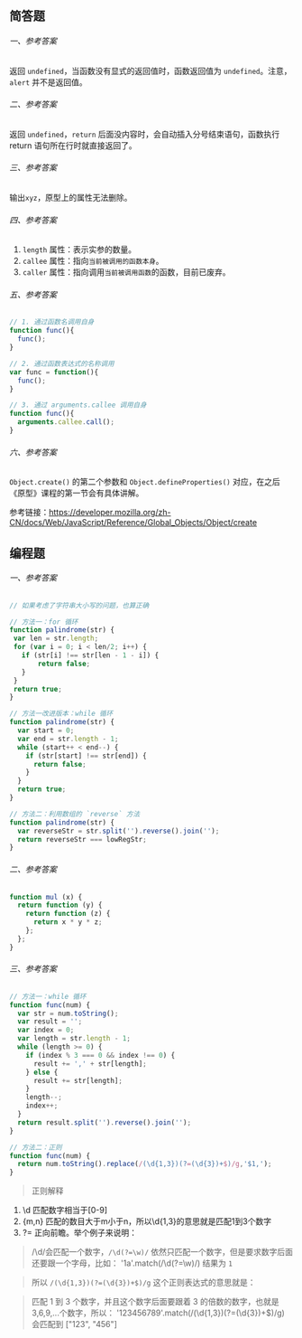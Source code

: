## 简答题

###### 一、参考答案
返回 `undefined`，当函数没有显式的返回值时，函数返回值为 `undefined`。注意，`alert` 并不是返回值。

###### 二、参考答案
返回 `undefined`，`return` 后面没内容时，会自动插入分号结束语句，函数执行 return 语句所在行时就直接返回了。

###### 三、参考答案
输出`xyz`，原型上的属性无法删除。

###### 四、参考答案
1. `length` 属性：表示实参的数量。
2. `callee` 属性：指向`当前被调用的函数本身`。
3. `caller` 属性：指向调用`当前被调用函数`的函数，目前已废弃。

###### 五、参考答案
```js
// 1. 通过函数名调用自身
function func(){
  func();
}

// 2. 通过函数表达式的名称调用
var func = function(){
  func();
}

// 3. 通过 arguments.callee 调用自身
function func(){
  arguments.callee.call();
}
```

###### 六、参考答案
`Object.create()` 的第二个参数和 `Object.defineProperties()` 对应，在之后《原型》课程的第一节会有具体讲解。

参考链接：<https://developer.mozilla.org/zh-CN/docs/Web/JavaScript/Reference/Global_Objects/Object/create>


## 编程题

###### 一、参考答案

```js
// 如果考虑了字符串大小写的问题，也算正确

// 方法一：for 循环
function palindrome(str) {
 var len = str.length;
 for (var i = 0; i < len/2; i++) {
   if (str[i] !== str[len - 1 - i]) {
       return false;
   }
 }
 return true;
}

// 方法一改进版本：while 循环
function palindrome(str) {
  var start = 0;
  var end = str.length - 1;
  while (start++ < end--) {
    if (str[start] !== str[end]) {
      return false;
    }
  }
  return true;
}

// 方法二：利用数组的 `reverse` 方法
function palindrome(str) {
  var reverseStr = str.split('').reverse().join('');
  return reverseStr === lowRegStr;
}
```

###### 二、参考答案

```js
function mul (x) {
  return function (y) {
    return function (z) {
      return x * y * z;
    };
  };
}
```

###### 三、参考答案

```js
// 方法一：while 循环
function func(num) {
  var str = num.toString();
  var result = '';
  var index = 0;
  var length = str.length - 1;
  while (length >= 0) {
    if (index % 3 === 0 && index !== 0) {
      result += ',' + str[length];
    } else {
      result += str[length];
    }
    length--;
    index++;
  }
  return result.split('').reverse().join('');
}

// 方法二：正则
function func(num) {
  return num.toString().replace(/(\d{1,3})(?=(\d{3})+$)/g,'$1,');
}
```

> 正则解释
1. \d     匹配数字相当于[0-9]
2. {m,n}  匹配的数目大于m小于n，所以\d{1,3}的意思就是匹配1到3个数字
3. ?=     正向前瞻。举个例子来说明：

>/\d/会匹配一个数字，`/\d(?=\w)/` 依然只匹配一个数字，但是要求数字后面还要跟一个字母，比如：
> '1a'.match(/\d(?=\w)/) 结果为 `1`

>所以 `/(\d{1,3})(?=(\d{3})+$)/g` 这个正则表达式的意思就是：

> 匹配 1 到 3 个数字，并且这个数字后面要跟着 3 的倍数的数字，也就是3,6,9,...个数字，所以：
> '123456789'.match(/(\d{1,3})(?=(\d{3})+$)/g) 会匹配到 ["123", "456"]